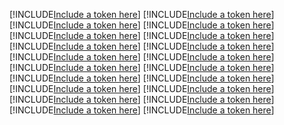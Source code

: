 [!INCLUDE[Include a token here](refs1539824261009/r1.md)]
[!INCLUDE[Include a token here](refs1539824261009/r2.md)]
[!INCLUDE[Include a token here](refs1539824261009/r3.md)]
[!INCLUDE[Include a token here](refs1539824261009/r4.md)]
[!INCLUDE[Include a token here](refs1539824261009/r5.md)]
[!INCLUDE[Include a token here](refs1539824261009/r6.md)]
[!INCLUDE[Include a token here](refs1539824261009/r7.md)]
[!INCLUDE[Include a token here](refs1539824261009/r8.md)]
[!INCLUDE[Include a token here](refs1539824261009/r9.md)]
[!INCLUDE[Include a token here](refs1539824261009/r10.md)]
[!INCLUDE[Include a token here](refs1539824261009/r11.md)]
[!INCLUDE[Include a token here](refs1539824261009/r12.md)]
[!INCLUDE[Include a token here](refs1539824261009/r13.md)]
[!INCLUDE[Include a token here](refs1539824261009/r14.md)]
[!INCLUDE[Include a token here](refs1539824261009/r15.md)]
[!INCLUDE[Include a token here](refs1539824261009/r16.md)]
[!INCLUDE[Include a token here](refs1539824261009/r17.md)]
[!INCLUDE[Include a token here](refs1539824261009/r18.md)]
[!INCLUDE[Include a token here](refs1539824261009/r19.md)]
[!INCLUDE[Include a token here](refs1539824261009/r20.md)]